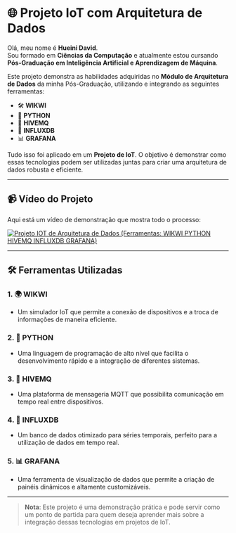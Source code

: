 # 🌐 Projeto IoT com Arquitetura de Dados

Olá, meu nome é **Hueini David**.  
Sou formado em **Ciências da Computação** e atualmente estou cursando **Pós-Graduação em Inteligência Artificial e Aprendizagem de Máquina**.

Este projeto demonstra as habilidades adquiridas no **Módulo de Arquitetura de Dados** da minha Pós-Graduação, utilizando e integrando as seguintes ferramentas:

- 🛠️ **WIKWI**
- 🐍 **PYTHON**
- 📡 **HIVEMQ**
- 💾 **INFLUXDB**
- 📊 **GRAFANA**

Tudo isso foi aplicado em um **Projeto de IoT**. O objetivo é demonstrar como essas tecnologias podem ser utilizadas juntas para criar uma arquitetura de dados robusta e eficiente.

---

## 📹 Vídeo do Projeto
Aqui está um vídeo de demonstração que mostra todo o processo:

[![Projeto IOT de Arquitetura de Dados (Ferramentas: WIKWI PYTHON HIVEMQ INFLUXDB GRAFANA)](https://img.youtube.com/vi/ddNoWz2HxkU/0.jpg)](https://www.youtube.com/watch?v=ddNoWz2HxkU)

---

## 🛠️ Ferramentas Utilizadas

### 1. 🌍 **WIKWI**
- Um simulador IoT que permite a conexão de dispositivos e a troca de informações de maneira eficiente.

### 2. 🐍 **PYTHON**
- Uma linguagem de programação de alto nível que facilita o desenvolvimento rápido e a integração de diferentes sistemas.

### 3. 📡 **HIVEMQ**
- Uma plataforma de mensageria MQTT que possibilita comunicação em tempo real entre dispositivos.

### 4. 💾 **INFLUXDB**
- Um banco de dados otimizado para séries temporais, perfeito para a utilização de dados em tempo real.

### 5. 📊 **GRAFANA**
- Uma ferramenta de visualização de dados que permite a criação de painéis dinâmicos e altamente customizáveis.

---

> **Nota**: Este projeto é uma demonstração prática e pode servir como um ponto de partida para quem deseja aprender mais sobre a integração dessas tecnologias em projetos de IoT.
